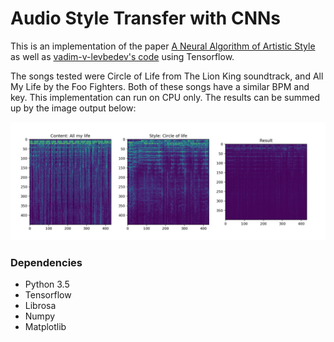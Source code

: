 # Audio Style Transfer with CNNs

This is an implementation of the paper [A Neural Algorithm of Artistic Style](https://arxiv.org/abs/1508.06576) as well as [vadim-v-levbedev's code](https://github.com/vadim-v-lebedev/audio_style_tranfer) using Tensorflow.


The songs tested were Circle of Life from The Lion King soundtrack, and All My Life by the Foo Fighters. Both of these songs have a similar BPM and key. This implementation can run on CPU only.
The results can be summed up by the image output below:

![results](https://github.com/paulinusia/Audio-Style-Transfer/blob/master/img/result.png "Results")

### Dependencies
 - Python 3.5
 - Tensorflow
 - Librosa
 - Numpy
 - Matplotlib


